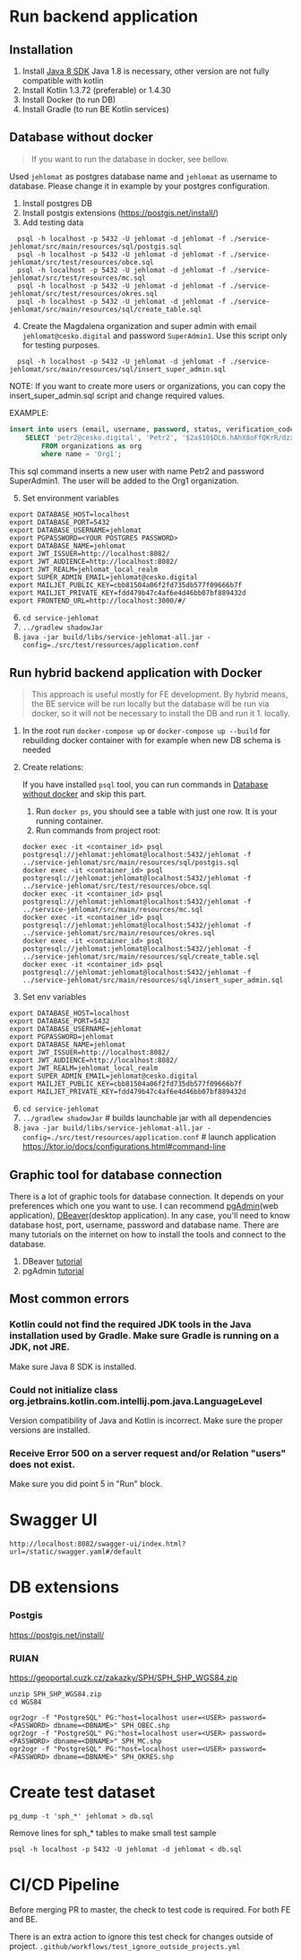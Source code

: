 # Run backend application

## Installation

1. Install [Java 8 SDK](https://www.oracle.com/java/technologies/downloads/#java8) Java 1.8 is necessary, other version are not fully compatible with kotlin
2. Install Kotlin 1.3.72 (preferable) or 1.4.30
3. Install Docker (to run DB)
4. Install Gradle (to run BE Kotlin services)

## Database without docker
>If you want to run the database in docker, see bellow.

Used `jehlomat` as postgres database name and `jehlomat` as username to database. 
Please change it in example by your postgres configuration. 

1) Install postgres DB
2) Install postgis extensions (https://postgis.net/install/)
3) Add testing data

```shell
  psql -h localhost -p 5432 -U jehlomat -d jehlomat -f ./service-jehlomat/src/main/resources/sql/postgis.sql
  psql -h localhost -p 5432 -U jehlomat -d jehlomat -f ./service-jehlomat/src/test/resources/obce.sql
  psql -h localhost -p 5432 -U jehlomat -d jehlomat -f ./service-jehlomat/src/test/resources/mc.sql
  psql -h localhost -p 5432 -U jehlomat -d jehlomat -f ./service-jehlomat/src/test/resources/okres.sql
  psql -h localhost -p 5432 -U jehlomat -d jehlomat -f ./service-jehlomat/src/main/resources/sql/create_table.sql
```

4) Create the Magdalena organization and super admin with email `jehlomat@cesko.digital` and password `SuperAdmin1`. Use this script only for testing purposes.
```shell
  psql -h localhost -p 5432 -U jehlomat -d jehlomat -f ./service-jehlomat/src/main/resources/sql/insert_super_admin.sql
```
NOTE: If you want to create more users or organizations, you can copy the insert_super_admin.sql script and change required values.

EXAMPLE:
``` sql
insert into users (email, username, password, status, verification_code, organization_id, team_id, is_admin)
    SELECT 'petr2@cesko.digital', 'Petr2', '$2a$10$DL6.hAhX8oFfQKrR/dzxcOMHAAkt7ifW1mPSCEaPlvB0dTfECeNIG', 1, '', org.organization_id , null, false
        FROM organizations as org
        where name = 'Org1';
```
This sql command inserts a new user with name Petr2 and password SuperAdmin1. The user will be added to the Org1 organization.

5) Set environment variables
```shell
export DATABASE_HOST=localhost
export DATABASE_PORT=5432
export DATABASE_USERNAME=jehlomat
export PGPASSWORD=<YOUR POSTGRES PASSWORD>
export DATABASE_NAME=jehlomat
export JWT_ISSUER=http://localhost:8082/
export JWT_AUDIENCE=http://localhost:8082/
export JWT_REALM=jehlomat_local_realm
export SUPER_ADMIN_EMAIL=jehlomat@cesko.digital
export MAILJET_PUBLIC_KEY=cbb81504a06f2fd735db577f09666b7f
export MAILJET_PRIVATE_KEY=fdd479b47c4af6e4d46bb07bf889432d
export FRONTEND_URL=http://localhost:3000/#/
```
6) `cd service-jehlomat` 
7) `../gradlew shadowJar` 
8) `java -jar build/libs/service-jehlomat-all.jar -config=./src/test/resources/application.conf`


## Run hybrid backend application with Docker

> This approach is useful mostly for FE development. By hybrid means, the BE service will be run locally but the database will be run via docker, so it will not be necessary to install the DB and run it 1. locally.

1. In the root run `docker-compose up` or `docker-compose up --build` for rebuilding docker container with for example when new DB schema is needed
2. Create relations:

   If you have installed `psql` tool, you can run commands in [Database without docker](#database-without-docker) and skip this part.

    1. Run `docker ps`, you should see a table with just one row. It is your running container.
    2. Run commands from project root:
   ```shell
   docker exec -it <container_id> psql postgresql://jehlomat:jehlomat@localhost:5432/jehlomat -f ../service-jehlomat/src/main/resources/sql/postgis.sql
   docker exec -it <container_id> psql postgresql://jehlomat:jehlomat@localhost:5432/jehlomat -f ../service-jehlomat/src/test/resources/obce.sql
   docker exec -it <container_id> psql postgresql://jehlomat:jehlomat@localhost:5432/jehlomat -f ../service-jehlomat/src/main/resources/mc.sql
   docker exec -it <container_id> psql postgresql://jehlomat:jehlomat@localhost:5432/jehlomat -f ../service-jehlomat/src/main/resources/okres.sql
   docker exec -it <container_id> psql postgresql://jehlomat:jehlomat@localhost:5432/jehlomat -f ../service-jehlomat/src/main/resources/sql/create_table.sql
   docker exec -it <container_id> psql postgresql://jehlomat:jehlomat@localhost:5432/jehlomat -f ../service-jehlomat/src/main/resources/sql/insert_super_admin.sql
   ```
3. Set env variables
```shell
export DATABASE_HOST=localhost
export DATABASE_PORT=5432
export DATABASE_USERNAME=jehlomat
export PGPASSWORD=jehlomat
export DATABASE_NAME=jehlomat
export JWT_ISSUER=http://localhost:8082/
export JWT_AUDIENCE=http://localhost:8082/
export JWT_REALM=jehlomat_local_realm
export SUPER_ADMIN_EMAIL=jehlomat@cesko.digital
export MAILJET_PUBLIC_KEY=cbb81504a06f2fd735db577f09666b7f
export MAILJET_PRIVATE_KEY=fdd479b47c4af6e4d46bb07bf889432d
```
6. `cd service-jehlomat`
7. `../gradlew shadowJar`  # builds launchable jar with all dependencies
8. `java -jar build/libs/service-jehlomat-all.jar -config=./src/test/resources/application.conf`  # launch application https://ktor.io/docs/configurations.html#command-line

## Graphic tool for database connection
There is a lot of graphic tools for database connection. It depends on your preferences which one you want to use. I can recommend [pgAdmin](https://www.pgadmin.org/)(web application), [DBeaver](https://dbeaver.io/)(desktop application).
In any case, you'll need to know database host, port, username, password and database name.
There are many tutorials on the internet on how to install the tools and connect to the database.
1. DBeaver [tutorial](https://hevodata.com/learn/dbeaver-postgresql/)
2. pgAdmin [tutorial](https://medium.com/@malexmad/how-to-use-pgadmin-a9addc7ff46c)

## Most common errors

### Kotlin could not find the required JDK tools in the Java installation  used by Gradle. Make sure Gradle is running on a JDK, not JRE.

Make sure Java 8 SDK is installed.

### Could not initialize class org.jetbrains.kotlin.com.intellij.pom.java.LanguageLevel

Version compatibility of Java and Kotlin is incorrect. Make sure the proper versions are installed.

### Receive Error 500 on a server request and/or Relation "users" does not exist.

Make sure you did point 5 in "Run" block.

# Swagger UI

```
http://localhost:8082/swagger-ui/index.html?url=/static/swagger.yaml#/default
```

# DB extensions

### Postgis
https://postgis.net/install/

### RUIAN

https://geoportal.cuzk.cz/zakazky/SPH/SPH_SHP_WGS84.zip

```shell
unzip SPH_SHP_WGS84.zip
cd WGS84

ogr2ogr -f "PostgreSQL" PG:"host=localhost user=<USER> password=<PASSWORD> dbname=<DBNAME>" SPH_OBEC.shp
ogr2ogr -f "PostgreSQL" PG:"host=localhost user=<USER> password=<PASSWORD> dbname=<DBNAME>" SPH_MC.shp
ogr2ogr -f "PostgreSQL" PG:"host=localhost user=<USER> password=<PASSWORD> dbname=<DBNAME>" SPH_OKRES.shp
```

# Create test dataset

```shell
pg_dump -t 'sph_*' jehlomat > db.sql
```

Remove lines for sph_* tables to make small test sample

```shell
psql -h localhost -p 5432 -U jehlomat -d jehlomat < db.sql
```

# CI/CD Pipeline

Before merging PR to master, the check to test code is required. For both FE and BE.

There is an extra action to ignore this test check for changes outside of project. `.github/workflows/test_ignore_outside_projects.yml`
